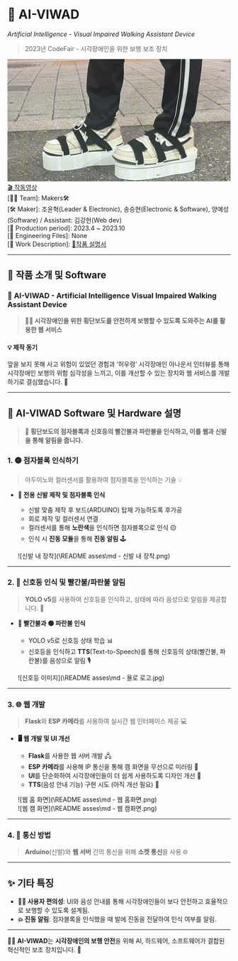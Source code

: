 # 🚦 **AI-VIWAD**
*Artificial Intelligence - Visual Impaired Walking Assistant Device*  
> 2023년 CodeFair - 시각장애인을 위한 보행 보조 장치

![AI-VIWAD](/README%20asses/profile_image.png)  
[🎬 작동영상](https://youtu.be/XwjiE8r5t54)  
[👨‍💻 Team]: Makers🛠️  
[🛠️ Maker]: 조윤혁(Leader & Electronic), 송승현(Electronic & Software), 양예성(Software) / Assistant: 김강현(Web dev)  
[📅 Production period]: 2023.4 ~ 2023.10  
[📝 Engineering Files]: None  
[📄 Work Description]: [🔗작품 설명서](https://docs.google.com/document/d/1tyV2fjZkA8JoP6vy9Sr6bMmbAfNee75N/edit?usp=sharing&ouid=107164361597916380257&rtpof=true&sd=true)

---

## 🌟 **작품 소개 및 Software**

### 🦾 **AI-VIWAD - Artificial Intelligence Visual Impaired Walking Assistant Device**  
> **🚶‍♀️ 시각장애인을 위한 횡단보도를 안전하게 보행할 수 있도록 도와주는 AI를 활용한 웹 서비스**  

#### **💡 제작 동기**  
앞을 보지 못해 사고 위험이 있었던 경험과 ‘허우령’ 시각장애인 아나운서 인터뷰를 통해 시각장애인 보행의 위험 심각성을 느끼고, 이를 개선할 수 있는 장치와 웹 서비스를 개발하기로 결심했습니다. 🔧

---

## 🔧 **AI-VIWAD Software 및 Hardware 설명**

> **🚦 횡단보도의 점자블록과 신호등의 빨간불과 파란불을 인식하고, 이를 웹과 신발을 통해 알림을 줍니다.**

### **1. 🟡 점자블록 인식하기**  
> 아두이노와 컬러센서를 활용하여 점자블록을 인식하는 기술 💡

- **👟 전용 신발 제작 및 점자블록 인식**  
  - 신발 맞춤 제작 후 보드(ARDUINO) 탑재 가능하도록 후가공  
  - 회로 제작 및 컬러센서 연결  
  - 컬러센서를 통해 **노란색**을 인식하면 점자블록으로 인식 🟡  
  - 인식 시 **진동 모듈**을 통해 **진동 알림** 🕹️

  ![신발 내 장착](\README asses\md - 신발 내 장착.png)

---

### **2. 🚦 신호등 인식 및 빨간불/파란불 알림**  
> **YOLO v5**를 사용하여 신호등을 인식하고, 상태에 따라 음성으로 알림을 제공합니다. 📢

- **🔴 빨간불과 🟢 파란불 인식**  
  - YOLO v5로 신호등 상태 학습 📊  
  - 신호등을 인식하고 **TTS**(Text-to-Speech)를 통해 신호등의 상태(빨간불, 파란불)를 음성으로 알림 🎙️

  ![신호등 이미지](\README asses\md - 욜로 로고.jpg)

---

### **3. 🌐 웹 개발**  
> **Flask**와 **ESP 카메라**를 사용하여 실시간 웹 인터페이스 제공 💻

- **🖥️ 웹 개발 및 UI 개선**  
  - **Flask**를 사용한 웹 서버 개발 🖧  
  - **ESP 카메라**를 사용해 IP 통신을 통해 캠 화면을 무선으로 미러링 📸  
  - **UI**를 단순화하여 시각장애인들이 더 쉽게 사용하도록 디자인 개선 🎨  
  - **TTS**(음성 안내 기능) 구현 시도 (아직 개선 필요) 🔄

  ![웹 홈 화면](\README asses\md - 웹 홈화면.png)  
  ![웹 캠 화면](\README asses\md - 웹 캠화면.png)

---

### **4. 🔌 통신 방법**  
> **Arduino**(신발)와 **웹 서버** 간의 통신을 위해 **소켓 통신**을 사용 🌐

---

## **✨ 기타 특징**  
- **👨‍🦯 사용자 편의성**: UI와 음성 안내를 통해 시각장애인들이 보다 안전하고 효율적으로 보행할 수 있도록 설계됨.  
- **💥 진동 알림**: 점자블록을 인식했을 때 발에 진동을 전달하여 인식 여부를 알림.

---

🚶‍♂️ **AI-VIWAD**는 **시각장애인의 보행 안전**을 위해 AI, 하드웨어, 소프트웨어가 결합된 혁신적인 보조 장치입니다. 🦾
